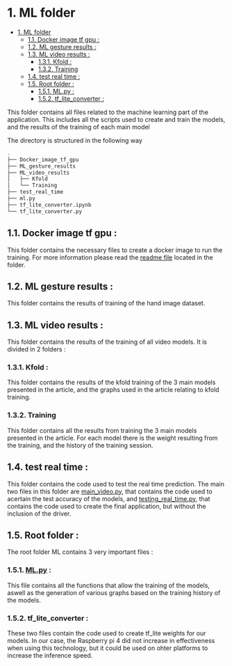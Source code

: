 # 1. ML folder

- [1. ML folder](#1-ml-folder)
  - [1.1. Docker image tf gpu :](#11-docker-image-tf-gpu-)
  - [1.2. ML gesture results :](#12-ml-gesture-results-)
  - [1.3. ML video results :](#13-ml-video-results-)
    - [1.3.1. Kfold :](#131-kfold-)
    - [1.3.2. Training](#132-training)
  - [1.4. test real time :](#14-test-real-time-)
  - [1.5. Root folder :](#15-root-folder-)
    - [1.5.1. ML.py :](#151-mlpy-)
    - [1.5.2. tf_lite_converter :](#152-tf_lite_converter-)

This folder contains all files related to the machine learning part of the application. This includes all the scripts used to create and train the models, and the results of the training of each main model

The directory is structured in the following way

```bash
.
├── Docker_image_tf_gpu
├── ML_gesture_results
├── ML_video_results
│   ├── Kfold
│   └── Training
├── test_real_time
├── ml.py
├── tf_lite_converter.ipynb
└── tf_lite_converter.py
```

## 1.1. Docker image tf gpu :

This folder contains the necessary files to create a docker image to run the training. For more information please read the [readme file](Docker_image_tf_gpu/README.md) located in the folder.

## 1.2. ML gesture results :  

This folder contains the results of training of the hand image dataset.

## 1.3. ML video results : 

This folder contains the results of the training of all video models. It is divided in 2 folders : 

### 1.3.1. Kfold : 

This folder contains the results of the kfold training of the 3 main models presented in the article, and the graphs used in the article relating to kfold training. 

### 1.3.2. Training

This folder contains all the results from training the 3 main models presented in the article. For each model there is the weight resulting from the training, and the history of the training session.

## 1.4. test real time : 

This folder contains the code used to test the real time prediction. The main two files in this folder are [main_video.py](test_real_time/main_video.py), that contains the code used to acertain the test accuracy of the models, and [testing_real_time.py](test_real_time/testing_real_time.py), that contains the code used to create the final application, but without the inclusion of the driver.

## 1.5. Root folder : 

The root folder ML contains 3 very important files : 

### 1.5.1. [ML.py](ml.py) : 

This file contains all the functions that allow the training of the models, aswell as the generation of various graphs based on the training history of the models.

### 1.5.2. tf_lite_converter : 

These two files contain the code used to create tf_lite weights for our models. In our case, the Raspberry pi 4 did not increase in effectiveness when using this technology, but it could be used on ohter platforms to increase the inference speed.